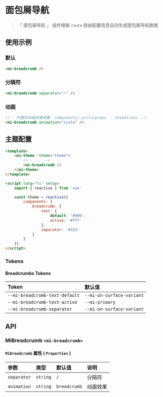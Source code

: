 # 面包屑导航

> 「 面包屑导航 」 组件根据 `route` 路由配置信息自动生成面包屑导航数据

## 使用示例

### 默认

```html
<mi-breadcrumb />
```

### 分隔符

```html
<mi-breadcrumb separator="~" />
```

### 动画

```html
<!-- 内置的动画效果请看 `components/_utils/props` - animations -->
<mi-breadcrumb animation="scale" />
```

## 主题配置

```html
<template>
    <mi-theme :theme="theme">
        <!-- ... -->
        <mi-breadcrumb />
    </mi-theme>
</template>

<script lang="ts" setup>
    import { reactive } from 'vue'

    const theme = reactive({
        components: {
            breadcrumb: {
                text: {
                    default: '#000',
                    active: '#fff'
                },
                separator: '#333'
            }
        }
    })
</script>
```

### Tokens

#### Breadcrumbs Tokens

| Token | 默认值
| :---- | :----
| `--mi-breadcrumb-text-default` | `--mi-on-surface-variant`
| `--mi-breadcrumb-text-active` | `--mi-primary`
| `--mi-breadcrumb-separator` | `--mi-on-surface-variant`

## API

### MiBreadcrumb `<mi-breadcrumb>`

#### `MiBreadcrumb` 属性 ( `Properties` )

| 参数 | 类型 | 默认值 | 说明
| :---- | :---- | :---- | :----
| `separator` | `string` | `/` | 分隔符
| `animation` | `string` | `breadcrumb` | 动画效果
